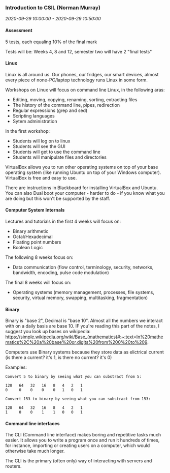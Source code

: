 ### Introduction to CSIL (Norman Murray)

_2020-09-29 10:00:00 - 2020-09-29 10:50:00_

#### Assessment

5 tests, each equaling 10% of the final mark

Tests will be: Weeks 4, 8 and 12, semester two will have 2 "final tests"

#### Linux

Linux is all around us. Our phones, our fridges, our smart devices, almost every piece of none-PC/laptop technology runs Linux in some form.

Workshops on Linux will focus on command line Linux, in the following aras:

* Editing, moving, copying, renaming, sorting, extracting files  
* The history of the command line, pipes, redirection  
* Regular expressions (grep and sed)  
* Scripting languages  
* Sytem administration

In the first workshop:

* Students will log on to linux  
* Students will see the GUI  
* Students will get to use the command line  
* Students will manipulate files and directories

VirtualBox allows you to run other operating systems on top of your base operating system (like running Ubuntu on top of your Windows computer). VirtualBox is free and easy to use.

There are instructions in Blackboard for installing VirtualBox and Ubuntu. You can also Dual boot your computer - harder to do - if you know what you are doing but this won't be supported by the staff.

#### Computer System Internals

Lectures and tutorials in the first 4 weeks will focus on:

* Binary arithmetic
* Octal/Hexadecimal
* Floating point numbers
* Boolean Logic

The following 8 weeks focus on:

* Data communication (flow control, terminology, security, networks, bandwidth, encoding, pulse code modulation)

The final 8 weeks will focus on:

* Operating systems (memory management, processes, file systems, security, virtual memory, swapping, multitasking, fragmentation)

#### Binary

Binary is "base 2", Decimal is "base 10". Almost all the numbers we interact with on a daily basis are base 10. IF you're reading this part of the notes, I suggest you look up bases on wikipedia: https://simple.wikipedia.org/wiki/Base_(mathematics)#:~:text=In%20mathematics%2C%20a%20base%20or,digits%20from%200%20to%209.

Computers use Binary systems because they store data as elictrical current (is there a current? it's 1, is there no current? it's 0)

Examples:

```
Convert 5 to binary by seeing what you can substract from 5:

128   64   32   16   8   4   2   1
0     0    0    0    0   1   0   1

Convert 153 to binary by seeing what you can substract from 153:

128   64   32   16   8   4   2   1
1     0    0    1    1   0   0   1
```

#### Command line interfaces

The CLI (Command line interface) makes boring and repetitive tasks much easier. It allows you to write a program once and run it hundreds of times, for instance, importing or creating users on a computer, which would otherwise take much longer.

The CLI is the primary (often only) way of interacting with servers and routers.
